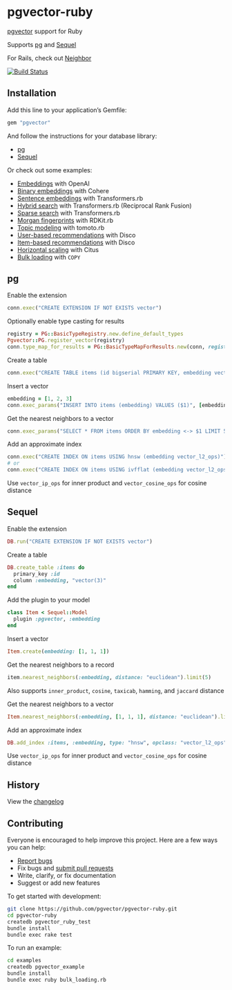 # pgvector-ruby

[pgvector](https://github.com/pgvector/pgvector) support for Ruby

Supports [pg](https://github.com/ged/ruby-pg) and [Sequel](https://github.com/jeremyevans/sequel)

For Rails, check out [Neighbor](https://github.com/ankane/neighbor)

[![Build Status](https://github.com/pgvector/pgvector-ruby/actions/workflows/build.yml/badge.svg)](https://github.com/pgvector/pgvector-ruby/actions)

## Installation

Add this line to your application’s Gemfile:

```ruby
gem "pgvector"
```

And follow the instructions for your database library:

- [pg](#pg)
- [Sequel](#sequel)

Or check out some examples:

- [Embeddings](examples/openai_embeddings.rb) with OpenAI
- [Binary embeddings](examples/cohere_embeddings.rb) with Cohere
- [Sentence embeddings](examples/sentence_embeddings.rb) with Transformers.rb
- [Hybrid search](examples/hybrid_search.rb) with Transformers.rb (Reciprocal Rank Fusion)
- [Sparse search](examples/sparse_search.rb) with Transformers.rb
- [Morgan fingerprints](examples/morgan_fingerprints.rb) with RDKit.rb
- [Topic modeling](examples/topic_modeling.rb) with tomoto.rb
- [User-based recommendations](examples/disco_user_recs.rb) with Disco
- [Item-based recommendations](examples/disco_item_recs.rb) with Disco
- [Horizontal scaling](examples/citus.rb) with Citus
- [Bulk loading](examples/bulk_loading.rb) with `COPY`

## pg

Enable the extension

```ruby
conn.exec("CREATE EXTENSION IF NOT EXISTS vector")
```

Optionally enable type casting for results

```ruby
registry = PG::BasicTypeRegistry.new.define_default_types
Pgvector::PG.register_vector(registry)
conn.type_map_for_results = PG::BasicTypeMapForResults.new(conn, registry: registry)
```

Create a table

```ruby
conn.exec("CREATE TABLE items (id bigserial PRIMARY KEY, embedding vector(3))")
```

Insert a vector

```ruby
embedding = [1, 2, 3]
conn.exec_params("INSERT INTO items (embedding) VALUES ($1)", [embedding])
```

Get the nearest neighbors to a vector

```ruby
conn.exec_params("SELECT * FROM items ORDER BY embedding <-> $1 LIMIT 5", [embedding]).to_a
```

Add an approximate index

```ruby
conn.exec("CREATE INDEX ON items USING hnsw (embedding vector_l2_ops)")
# or
conn.exec("CREATE INDEX ON items USING ivfflat (embedding vector_l2_ops) WITH (lists = 100)")
```

Use `vector_ip_ops` for inner product and `vector_cosine_ops` for cosine distance

## Sequel

Enable the extension

```ruby
DB.run("CREATE EXTENSION IF NOT EXISTS vector")
```

Create a table

```ruby
DB.create_table :items do
  primary_key :id
  column :embedding, "vector(3)"
end
```

Add the plugin to your model

```ruby
class Item < Sequel::Model
  plugin :pgvector, :embedding
end
```

Insert a vector

```ruby
Item.create(embedding: [1, 1, 1])
```

Get the nearest neighbors to a record

```ruby
item.nearest_neighbors(:embedding, distance: "euclidean").limit(5)
```

Also supports `inner_product`, `cosine`, `taxicab`, `hamming`, and `jaccard` distance

Get the nearest neighbors to a vector

```ruby
Item.nearest_neighbors(:embedding, [1, 1, 1], distance: "euclidean").limit(5)
```

Add an approximate index

```ruby
DB.add_index :items, :embedding, type: "hnsw", opclass: "vector_l2_ops"
```

Use `vector_ip_ops` for inner product and `vector_cosine_ops` for cosine distance

## History

View the [changelog](https://github.com/pgvector/pgvector-ruby/blob/master/CHANGELOG.md)

## Contributing

Everyone is encouraged to help improve this project. Here are a few ways you can help:

- [Report bugs](https://github.com/pgvector/pgvector-ruby/issues)
- Fix bugs and [submit pull requests](https://github.com/pgvector/pgvector-ruby/pulls)
- Write, clarify, or fix documentation
- Suggest or add new features

To get started with development:

```sh
git clone https://github.com/pgvector/pgvector-ruby.git
cd pgvector-ruby
createdb pgvector_ruby_test
bundle install
bundle exec rake test
```

To run an example:

```sh
cd examples
createdb pgvector_example
bundle install
bundle exec ruby bulk_loading.rb
```
